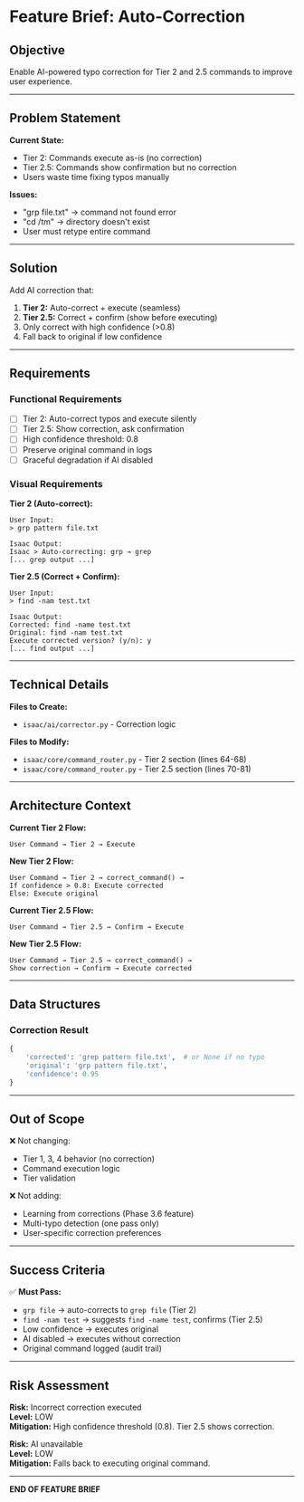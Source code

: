 # Feature Brief: Auto-Correction

## Objective
Enable AI-powered typo correction for Tier 2 and 2.5 commands to improve user experience.

---

## Problem Statement

**Current State:**
- Tier 2: Commands execute as-is (no correction)
- Tier 2.5: Commands show confirmation but no correction
- Users waste time fixing typos manually

**Issues:**
- "grp file.txt" → command not found error
- "cd /tm" → directory doesn't exist
- User must retype entire command

---

## Solution

Add AI correction that:
1. **Tier 2:** Auto-correct + execute (seamless)
2. **Tier 2.5:** Correct + confirm (show before executing)
3. Only correct with high confidence (>0.8)
4. Fall back to original if low confidence

---

## Requirements

### Functional Requirements
- [ ] Tier 2: Auto-correct typos and execute silently
- [ ] Tier 2.5: Show correction, ask confirmation
- [ ] High confidence threshold: 0.8
- [ ] Preserve original command in logs
- [ ] Graceful degradation if AI disabled

### Visual Requirements

**Tier 2 (Auto-correct):**
```
User Input:
> grp pattern file.txt

Isaac Output:
Isaac > Auto-correcting: grp → grep
[... grep output ...]
```

**Tier 2.5 (Correct + Confirm):**
```
User Input:
> find -nam test.txt

Isaac Output:
Corrected: find -name test.txt
Original: find -nam test.txt
Execute corrected version? (y/n): y
[... find output ...]
```

---

## Technical Details

**Files to Create:**
- `isaac/ai/corrector.py` - Correction logic

**Files to Modify:**
- `isaac/core/command_router.py` - Tier 2 section (lines 64-68)
- `isaac/core/command_router.py` - Tier 2.5 section (lines 70-81)

---

## Architecture Context

**Current Tier 2 Flow:**
```
User Command → Tier 2 → Execute
```

**New Tier 2 Flow:**
```
User Command → Tier 2 → correct_command() → 
If confidence > 0.8: Execute corrected
Else: Execute original
```

**Current Tier 2.5 Flow:**
```
User Command → Tier 2.5 → Confirm → Execute
```

**New Tier 2.5 Flow:**
```
User Command → Tier 2.5 → correct_command() → 
Show correction → Confirm → Execute corrected
```

---

## Data Structures

### Correction Result
```python
{
    'corrected': 'grep pattern file.txt',  # or None if no typo
    'original': 'grp pattern file.txt',
    'confidence': 0.95
}
```

---

## Out of Scope

❌ Not changing:
- Tier 1, 3, 4 behavior (no correction)
- Command execution logic
- Tier validation

❌ Not adding:
- Learning from corrections (Phase 3.6 feature)
- Multi-typo detection (one pass only)
- User-specific correction preferences

---

## Success Criteria

✅ **Must Pass:**
- `grp file` → auto-corrects to `grep file` (Tier 2)
- `find -nam test` → suggests `find -name test`, confirms (Tier 2.5)
- Low confidence → executes original
- AI disabled → executes without correction
- Original command logged (audit trail)

---

## Risk Assessment

**Risk:** Incorrect correction executed  
**Level:** LOW  
**Mitigation:** High confidence threshold (0.8). Tier 2.5 shows correction.

**Risk:** AI unavailable  
**Level:** LOW  
**Mitigation:** Falls back to executing original command.

---

**END OF FEATURE BRIEF**

